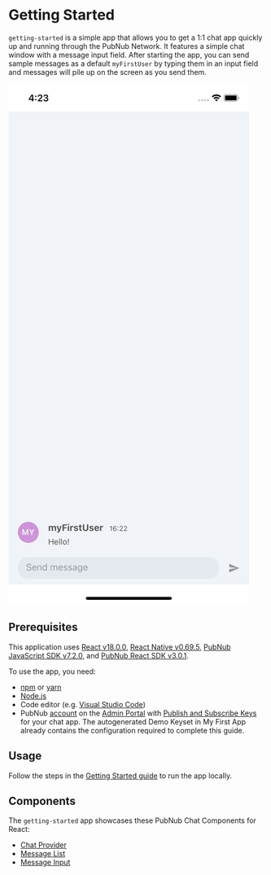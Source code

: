 # Getting Started

`getting-started` is a simple app that allows you to get a 1:1 chat app quickly up and running
through the PubNub Network. It features a simple chat window with a message input field. After
starting the app, you can send sample messages as a default `myFirstUser` by typing them in an input
field and messages will pile up on the screen as you send them.

![Getting Started app for React Native](screenshot.png)

## Prerequisites

This application uses [React v18.0.0](https://www.npmjs.com/package/react/v/18.0.0),
[React Native v0.69.5](https://www.npmjs.com/package/react-native),
[PubNub JavaScript SDK v7.2.0](https://www.pubnub.com/docs/sdks/javascript/), and
[PubNub React SDK v3.0.1](https://www.pubnub.com/docs/chat/react/setup).

To use the app, you need:

- [npm](https://docs.npmjs.com/cli/v6/commands/npm-install) or
  [yarn](https://yarnpkg.com/getting-started/install)
- [Node.js](https://nodejs.org/en/download/)
- Code editor (e.g. [Visual Studio Code](https://code.visualstudio.com/download))
- PubNub [account](https://www.pubnub.com/docs/setup/account-setup) on the
  [Admin Portal](https://admin.pubnub.com/) with
  [Publish and Subscribe Keys](https://www.pubnub.com/docs/basics/initialize-pubnub) for your chat
  app. The autogenerated Demo Keyset in My First App already contains the configuration required to
  complete this guide.

## Usage

Follow the steps in the
[Getting Started guide](https://www.pubnub.com/docs/chat/components/react-native) to run the app
locally.

## Components

The `getting-started` app showcases these PubNub Chat Components for React:

- [Chat Provider](https://www.pubnub.com/docs/chat/components/react-native/chat-provider)
- [Message List](https://www.pubnub.com/docs/chat/components/react-native/ui-components/message-list)
- [Message Input](https://www.pubnub.com/docs/chat/components/react-native/ui-components/message-input)
